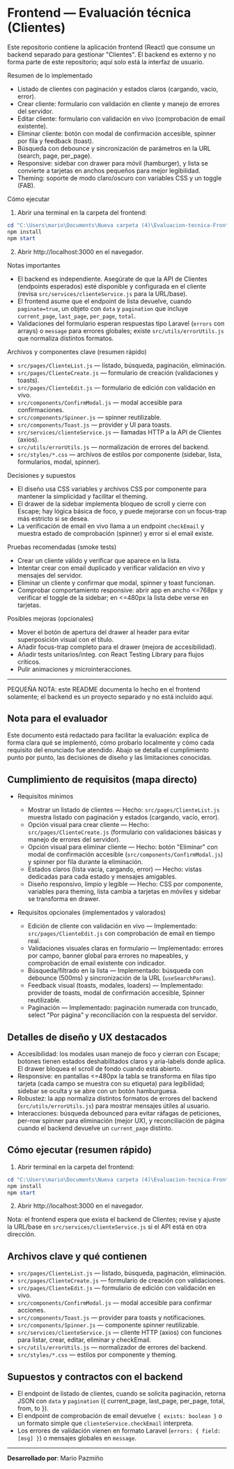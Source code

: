 # Frontend — Evaluación técnica (Clientes)

Este repositorio contiene la aplicación frontend (React) que consume un backend separado para gestionar "Clientes". El backend es externo y no forma parte de este repositorio; aquí solo está la interfaz de usuario.

Resumen de lo implementado
- Listado de clientes con paginación y estados claros (cargando, vacío, error).
- Crear cliente: formulario con validación en cliente y manejo de errores del servidor.
- Editar cliente: formulario con validación en vivo (comprobación de email existente).
- Eliminar cliente: botón con modal de confirmación accesible, spinner por fila y feedback (toast).
- Búsqueda con debounce y sincronización de parámetros en la URL (search, page, per_page).
- Responsive: sidebar con drawer para móvil (hamburger), y lista se convierte a tarjetas en anchos pequeños para mejor legibilidad.
- Theming: soporte de modo claro/oscuro con variables CSS y un toggle (FAB).

Cómo ejecutar
1. Abrir una terminal en la carpeta del frontend:
```powershell
cd "C:\Users\mario\Documents\Nueva carpeta (4)\Evaluacion-tecnica-Front-JOAO"
npm install
npm start
```
2. Abrir http://localhost:3000 en el navegador.

Notas importantes
- El backend es independiente. Asegúrate de que la API de Clientes (endpoints esperados) esté disponible y configurada en el cliente (revisa `src/services/clienteService.js` para la URL/base).
- El frontend asume que el endpoint de lista devuelve, cuando `paginate=true`, un objeto con `data` y `pagination` que incluye `current_page`, `last_page`, `per_page`, `total`.
- Validaciones del formulario esperan respuestas tipo Laravel (`errors` con arrays) o `message` para errores globales; existe `src/utils/errorUtils.js` que normaliza distintos formatos.

Archivos y componentes clave (resumen rápido)
- `src/pages/ClienteList.js` — listado, búsqueda, paginación, eliminación.
- `src/pages/ClienteCreate.js` — formulario de creación (validaciones y toasts).
- `src/pages/ClienteEdit.js` — formulario de edición con validación en vivo.
- `src/components/ConfirmModal.js` — modal accesible para confirmaciones.
- `src/components/Spinner.js` — spinner reutilizable.
- `src/components/Toast.js` — provider y UI para toasts.
- `src/services/clienteService.js` — llamadas HTTP a la API de Clientes (axios).
- `src/utils/errorUtils.js` — normalización de errores del backend.
- `src/styles/*.css` — archivos de estilos por componente (sidebar, lista, formularios, modal, spinner).

Decisiones y supuestos
- El diseño usa CSS variables y archivos CSS por componente para mantener la simplicidad y facilitar el theming.
- El drawer de la sidebar implementa bloqueo de scroll y cierre con Escape; hay lógica básica de foco, y puede mejorarse con un focus-trap más estricto si se desea.
- La verificación de email en vivo llama a un endpoint `checkEmail` y muestra estado de comprobación (spinner) y error si el email existe.

Pruebas recomendadas (smoke tests)
- Crear un cliente válido y verificar que aparece en la lista.
- Intentar crear con email duplicado y verificar validación en vivo y mensajes del servidor.
- Eliminar un cliente y confirmar que modal, spinner y toast funcionan.
- Comprobar comportamiento responsive: abrir app en ancho <=768px y verificar el toggle de la sidebar; en <=480px la lista debe verse en tarjetas.

Posibles mejoras (opcionales)
- Mover el botón de apertura del drawer al header para evitar superposición visual con el título.
- Añadir focus-trap completo para el drawer (mejora de accesibilidad).
- Añadir tests unitarios/integ. con React Testing Library para flujos críticos.
- Pulir animaciones y microinteracciones.

---
PEQUEÑA NOTA: este README documenta lo hecho en el frontend solamente; el backend es un proyecto separado y no está incluido aquí.

## Nota para el evaluador

Este documento está redactado para facilitar la evaluación: explica de forma clara qué se implementó, cómo probarlo localmente y cómo cada requisito del enunciado fue atendido. Abajo se detalla el cumplimiento punto por punto, las decisiones de diseño y las limitaciones conocidas.

## Cumplimiento de requisitos (mapa directo)

- Requisitos mínimos
	- Mostrar un listado de clientes — Hecho: `src/pages/ClienteList.js` muestra listado con paginación y estados (cargando, vacío, error).
	- Opción visual para crear cliente — Hecho: `src/pages/ClienteCreate.js` (formulario con validaciones básicas y manejo de errores del servidor).
	- Opción visual para eliminar cliente — Hecho: botón "Eliminar" con modal de confirmación accesible (`src/components/ConfirmModal.js`) y spinner por fila durante la eliminación.
	- Estados claros (lista vacía, cargando, error) — Hecho: vistas dedicadas para cada estado y mensajes amigables.
	- Diseño responsivo, limpio y legible — Hecho: CSS por componente, variables para theming, lista cambia a tarjetas en móviles y sidebar se transforma en drawer.

- Requisitos opcionales (implementados y valorados)
	- Edición de cliente con validación en vivo — Implementado: `src/pages/ClienteEdit.js` con comprobación de email en tiempo real.
	- Validaciones visuales claras en formulario — Implementado: errores por campo, banner global para errores no mapeables, y comprobación de email existente con indicador.
	- Búsqueda/filtrado en la lista — Implementado: búsqueda con debounce (500ms) y sincronización de la URL (`useSearchParams`).
	- Feedback visual (toasts, modales, loaders) — Implementado: provider de toasts, modal de confirmación accesible, Spinner reutilizable.
	- Paginación — Implementado: paginación numerada con truncado, select "Por página" y reconciliación con la respuesta del servidor.

## Detalles de diseño y UX destacados

- Accesibilidad: los modales usan manejo de foco y cierran con Escape; botones tienen estados deshabilitados claros y aria-labels donde aplica. El drawer bloquea el scroll de fondo cuando está abierto.
- Responsive: en pantallas <=480px la tabla se transforma en filas tipo tarjeta (cada campo se muestra con su etiqueta) para legibilidad; sidebar se oculta y se abre con un botón hamburguesa.
- Robustez: la app normaliza distintos formatos de errores del backend (`src/utils/errorUtils.js`) para mostrar mensajes útiles al usuario.
- Interacciones: búsqueda debounced para evitar ráfagas de peticiones, per-row spinner para eliminación (mejor UX), y reconciliación de página cuando el backend devuelve un `current_page` distinto.

## Cómo ejecutar (resumen rápido)

1. Abrir terminal en la carpeta del frontend:

```powershell
cd "C:\Users\mario\Documents\Nueva carpeta (4)\Evaluacion-tecnica-Front-JOAO"
npm install
npm start
```

2. Abrir http://localhost:3000 en el navegador.

Nota: el frontend espera que exista el backend de Clientes; revise y ajuste la URL/base en `src/services/clienteService.js` si el API está en otra dirección.

## Archivos clave y qué contienen

- `src/pages/ClienteList.js` — listado, búsqueda, paginación, eliminación.
- `src/pages/ClienteCreate.js` — formulario de creación con validaciones.
- `src/pages/ClienteEdit.js` — formulario de edición con validación en vivo.
- `src/components/ConfirmModal.js` — modal accesible para confirmar acciones.
- `src/components/Toast.js` — provider para toasts y notificaciones.
- `src/components/Spinner.js` — componente spinner reutilizable.
- `src/services/clienteService.js` — cliente HTTP (axios) con funciones para listar, crear, editar, eliminar y checkEmail.
- `src/utils/errorUtils.js` — normalizador de errores del backend.
- `src/styles/*.css` — estilos por componente y theming.

## Supuestos y contractos con el backend

- El endpoint de listado de clientes, cuando se solicita paginación, retorna JSON con `data` y `pagination` ({ current_page, last_page, per_page, total, from, to }).
- El endpoint de comprobación de email devuelve `{ exists: boolean }` o un formato simple que `clienteService.checkEmail` interpreta.
- Los errores de validación vienen en formato Laravel (`errors: { field: [msg] }`) o mensajes globales en `message`.


---

**Desarrollado por**: Mario Pazmiño  